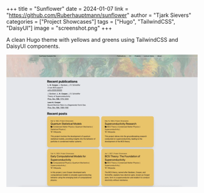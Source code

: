 +++
title = "Sunflower"
date = 2024-01-07
link = "https://github.com/Ruberhauptmann/sunflower"
author = "Tjark Sievers"
categories = ["Project Showcases"]
tags = ["Hugo", "TailwindCSS", "DaisyUI"]
image = "screenshot.png"
+++

A clean Hugo theme with yellows and greens using TailwindCSS and DaisyUI components.

<!--more-->

![Screenshot of an example site](screenshot.webp)
